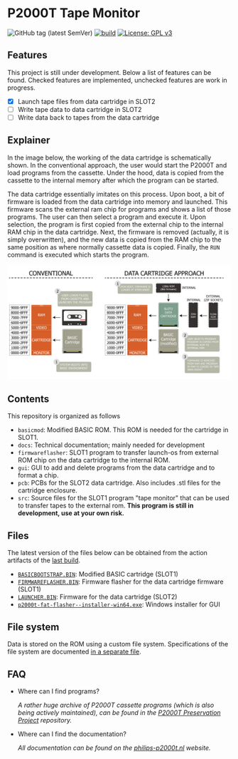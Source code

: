 # P2000T Tape Monitor

![GitHub tag (latest SemVer)](https://img.shields.io/github/v/tag/ifilot/p2000t-tape-monitor?label=version)
[![build](https://github.com/ifilot/p2000t-tape-monitor/actions/workflows/build.yml/badge.svg)](https://github.com/ifilot/p2000t-tape-monitor/actions/workflows/build.yml)
[![License: GPL v3](https://img.shields.io/badge/License-GPLv3-blue.svg)](https://www.gnu.org/licenses/gpl-3.0)

## Features

This project is still under development. Below a list of features can be found.
Checked features are implemented, unchecked features are work in progress.

- [x] Launch tape files from data cartridge in SLOT2
- [ ] Write tape data to data cartridge in SLOT2
- [ ] Write data back to tapes from the data cartridge

## Explainer

In the image below, the working of the data cartridge is schematically shown.
In the conventional approach, the user would start the P2000T and load programs
from the cassette. Under the hood, data is copied from the cassette to the
internal memory after which the program can be started.

The data cartridge essentially imitates on this process. Upon boot, a bit of
firmware is loaded from the data cartridge into memory and launched. This firmware
scans the external ram chip for programs and shows a list of those programs. The
user can then select a program and execute it. Upon selection, the program is
first copied from the external chip to the internal RAM chip in the data cartridge.
Next, the firmware is removed (actually, it is simply overwritten), and the new
data is copied from the RAM chip to the same position as where normally cassette
data is copied. Finally, the `RUN` command is executed which starts the program.

![Explain how the data cartridge works](img/datacartridge_explainer.jpg)

## Contents
This repository is organized as follows

* `basicmod`: Modified BASIC ROM. This ROM is needed for the cartridge in SLOT1.
* `docs`: Technical documentation; mainly needed for development
* `firmwareflasher`: SLOT1 program to transfer launch-os from external ROM chip
  on the data cartridge to the internal ROM.
* `gui`: GUI to add and delete programs from the data cartridge and to format a
  chip.
* `pcb`: PCBs for the SLOT2 data cartridge. Also includes .stl files for the cartridge enclosure.
* `src`: Source files for the SLOT1 program "tape monitor" that can be used to
  transfer tapes to the external rom. **This program is still in development,
  use at your own risk.**

## Files

The latest version of the files below can be obtained from the action artifacts
of the [last build](https://github.com/ifilot/p2000t-tape-monitor/actions/workflows/build.yml).

* [`BASICBOOTSTRAP.BIN`](https://nightly.link/ifilot/p2000t-tape-monitor/workflows/build/master/BASICBOOTSTRAP.BIN.zip): Modified BASIC cartridge (SLOT1)
* [`FIRMWAREFLASHER.BIN`](https://nightly.link/ifilot/p2000t-tape-monitor/workflows/build/master/FIRMWAREFLASHER.BIN): Firmware flasher for the data cartridge firmware (SLOT1)
* [`LAUNCHER.BIN`](https://nightly.link/ifilot/p2000t-tape-monitor/workflows/build/master/LAUNCHER.BIN): Firmware for the data cartridge (SLOT2)
* [`p2000t-fat-flasher--installer-win64.exe`](https://nightly.link/ifilot/p2000t-tape-monitor/workflows/build/master/p2000t-fat-flasher-installer-win64.exe.zip): Windows installer for GUI

## File system

Data is stored on the ROM using a custom file system. Specifications of the file
system are documented [in a separate file](docs/fat.md).

## FAQ

* Where can I find programs?

  *A rather huge archive of P2000T cassette programs 
  (which is also being actively maintained), can be found in the
  [P2000T Preservation Project](https://github.com/p2000t/software) repository.*
* Where can I find the documentation?

  *All documentation can be found on the [philips-p2000t.nl](https://philips-p2000t.nl) website.*